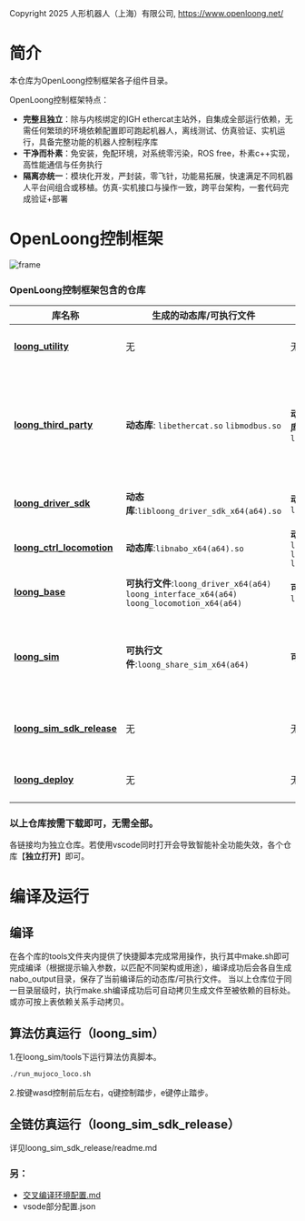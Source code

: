 Copyright 2025 人形机器人（上海）有限公司, https://www.openloong.net/

# 简介

本仓库为OpenLoong控制框架各子组件目录。

OpenLoong控制框架特点：

* **完整且独立**：除与内核绑定的IGH ethercat主站外，自集成全部运行依赖，无需任何繁琐的环境依赖配置即可跑起机器人，离线测试、仿真验证、实机运行，具备完整功能的机器人控制程序库
* **干净而朴素**：免安装，免配环境，对系统零污染，ROS free，朴素c++实现，高性能通信与任务执行
* **隔离亦统一**：模块化开发，严封装，零飞针，功能易拓展，快速满足不同机器人平台间组合或移植。仿真-实机接口与操作一致，跨平台架构，一套代码完成验证+部署

# OpenLoong控制框架

![frame](img/框架.jpg)

### OpenLoong控制框架包含的仓库

| 库名称                                                                                 | 生成的动态库/可执行文件                                                                                   | 动态库/可执行文件放置                                                                                                                                                                    | 用途描述                                                                                                                                              |
| -------------------------------------------------------------------------------------- | --------------------------------------------------------------------------------------------------------- | ---------------------------------------------------------------------------------------------------------------------------------------------------------------------------------------- | ----------------------------------------------------------------------------------------------------------------------------------------------------- |
| **[loong_utility](https://github.com/loongOpen/loong_utility.git)**                 | 无                                                                                                        | 无（基础库，被其他模块直接链接）                                                                                                                                                         | 提供C++基础功能库（算法/矩阵/日志/UDP等）                                                                                                             |
| **[loong_third_party](https://github.com/loongOpen/loong_third_party.git)**         | **动态库**: `libethercat.so` `libmodbus.so`                                                                     | **动态库**:`loong_base/third_party/lib_lin_x64(a64)` `loong_deployment/third_party/lib_lin_x64(a64)`                                                                           | 该仓库用于独立编译LGPL协议的第三方库，由用户根据法律规定自主选择拷贝使用。其他宽松协议第三方库已在各自仓库内的third_party目录中集成，并声明其版权信息 |
| **[loong_driver_sdk](https://github.com/loongOpen/loong_driver_sdk.git)**           | **动态库**:`libloong_driver_sdk_x64(a64).so`                                                      | **动态库**:`loong_base/module/loong_driver_sdk` `loong_deployment/module/loong_driver_sdk`                                                                                     | 传感驱动sdk（EtherCAT/485/IMU/灵巧手等硬件接口）                                                                                                      |
| **[loong_ctrl_locomotion](https://github.com/loongOpen/loong_ctrl_locomotion.git)** | **动态库**:`libnabo_x64(a64).so`                                                                  | **动态库**:`loong_base/module/nabo_locomotion` `loong_sim/module/nabo_locomotion` `loong_sim_sdk_release/module/nabo_locomotion` `loong_deployment/module/nabo_locomotion` | 上层运动控制框架（状态机调度+全身关节控制算法）                                                                                                       |
| **[loong_base](https://github.com/loongOpen/loong_base.git)**                       | **可执行文件**:`loong_driver_x64(a64)` `loong_interface_x64(a64)` `loong_locomotion_x64(a64)` | **可执行文件**:`loong_sim_sdk_release/bin` `loong_deployment/bin`                                                                                                              | 作为控制业务主程序，生成各个组件库调用的可执行文件。                                                                                                  |
| **[loong_sim](https://github.com/loongOpen/loong_sim.git)**                         | **可执行文件**:`loong_share_sim_x64(a64)`                                                         | **可执行文件**:`loong_sim_sdk_release/bin`                                                                                                                                       | 作为仿真环境。可独立验证loco、mani算法仿真，以及作为虚拟驱动底层联合loong_base作全链仿真。                                                            |
| **[loong_sim_sdk_release](https://github.com/loongOpen/loong_sim_sdk_release.git)** | 无                                                                                                        | 无（已编译好的全链仿真sdk）                                                                                                                                                              | 已编译好的全链仿真sdk，模拟实机运行流程，附python调用接口示例。                                                                                       |
| **[loong_deploy](https://github.com/loongOpen/loong_deployment.git)**               | 无                                                                                                        | 无（已编译好的部署框架文件）                                                                                                                                                             | 已编译好的部署框架文件，拷贝到实机即可运行。                                                                                                          |

### 以上仓库按需下载即可，无需全部。

各链接均为独立仓库。若使用vscode同时打开会导致智能补全功能失效，各个仓库【**独立打开**】即可。

# 编译及运行

## 编译

在各个库的tools文件夹内提供了快捷脚本完成常用操作，执行其中make.sh即可完成编译（根据提示输入参数，以匹配不同架构或用途），编译成功后会各自生成nabo_output目录，保存了当前编译后的动态库/可执行文件。
当以上仓库位于同一目录层级时，执行make.sh编译成功后可自动拷贝生成文件至被依赖的目标处。或亦可按上表依赖关系手动拷贝。

## 算法仿真运行（loong_sim）

1.在loong_sim/tools下运行算法仿真脚本。

```bash
./run_mujoco_loco.sh
```

2.按键wasd控制前后左右，q键控制踏步，e键停止踏步。

## 全链仿真运行（loong_sim_sdk_release）

详见loong_sim_sdk_release/readme.md

### 另：

* [交叉编译环境配置.md](交叉编译环境.md)
* vsode部分配置.json

